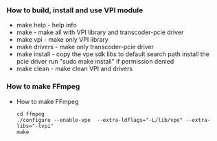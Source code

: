 ### How to build, install and use VPI module

* make help           - help info
* make                - make all with VPI library and transcoder-pcie driver
* make vpi            - make only VPI library
* make drivers        - make only transcoder-pcie driver
* make install        - copy the vpe sdk libs to default search path
                          install the pcie driver
                          run "sudo make install" if permission denied
* make clean          - make clean VPI and drivers

### How to make FFmpeg
* How to make FFmpeg
  ```
  cd ffmpeg
  ./configure --enable-vpe  --extra-ldflags="-L/lib/vpe" --extra-libs="-lvpi"
  make
  ```
